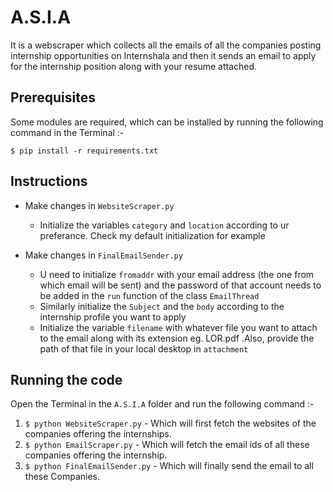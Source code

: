 # A.S.I.A

It is a webscraper which collects all the emails of all the companies posting internship opportunities on Internshala and then it sends an email to apply for the internship position along with your resume attached. 

## Prerequisites

Some modules are required, which can be installed by running the following command in the Terminal :-

`$ pip install -r requirements.txt`

## Instructions

- Make changes in `WebsiteScraper.py` 
     
    - Initialize the variables ```category``` and ```location``` according to ur preferance. Check my default initialization for example

- Make changes in `FinalEmailSender.py`

    - U need to initialize ```fromaddr``` with your email address (the one from which email will be sent) and the password of that account needs to be added in the ```run``` function of the class `EmailThread`
    - Similarly initialize the ```Subject``` and the ```body``` according to the internship profile you want to apply
    - Initialize the variable ```filename``` with whatever file you want to attach to the email along with its extension eg. LOR.pdf .Also, provide the path of that file in your local desktop in ```attachment```
       

## Running the code

Open the Terminal in the `A.S.I.A` folder and run the following command :-

1. `$ python WebsiteScraper.py` - Which will first fetch the websites of the companies offering the internships.
2. `$ python EmailScraper.py` - Which will fetch the email ids of all these companies offering the internship.
3. `$ python FinalEmailSender.py` - Which will finally send the email to all these Companies.

